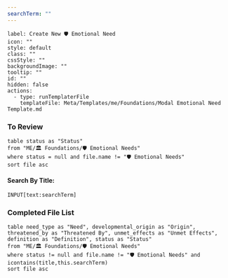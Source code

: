 ```yaml
---
searchTerm: ""
---
```


```meta-bind-button
label: Create New 🛡️ Emotional Need
icon: ""
style: default
class: ""
cssStyle: ""
backgroundImage: ""
tooltip: ""
id: ""
hidden: false
actions:
  - type: runTemplaterFile
    templateFile: Meta/Templates/me/Foundations/Modal Emotional Need Template.md

```

### To Review
```dataview
table status as "Status"
from "ME/🏛️ Foundations/🛡️ Emotional Needs"
where status = null and file.name != "🛡️ Emotional Needs"
sort file asc
```

#### Search By Title:
`INPUT[text:searchTerm]`

### Completed File List
```dataview
table need_type as "Need", developmental_origin as "Origin", threatened_by as "Threatened By", unmet_effects as "Unmet Effects", definition as "Definition", status as "Status"
from "ME/🏛️ Foundations/🛡️ Emotional Needs"
where status != null and file.name != "🛡️ Emotional Needs" and icontains(title,this.searchTerm)
sort file asc
```

